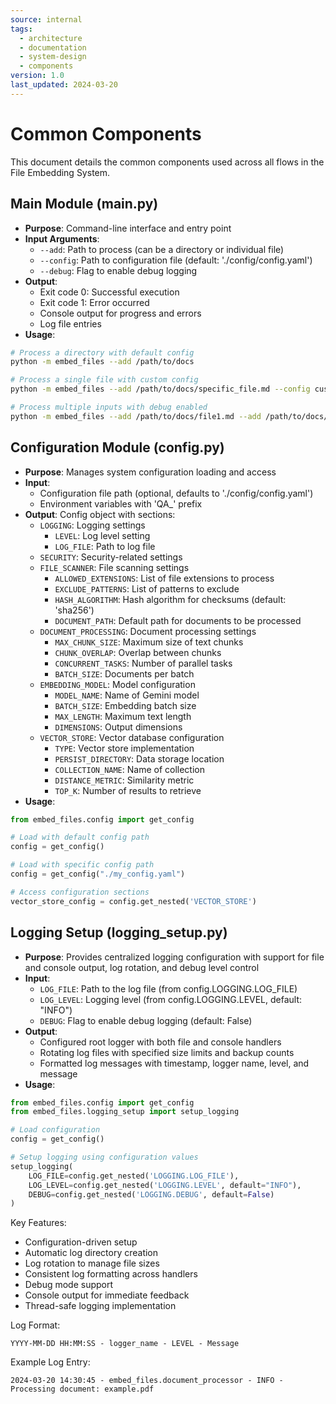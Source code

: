```yaml
---
source: internal
tags:
  - architecture
  - documentation
  - system-design
  - components
version: 1.0
last_updated: 2024-03-20
---
```


# Common Components

This document details the common components used across all flows in the File Embedding System.

## Main Module (__main__.py)

- **Purpose**: Command-line interface and entry point
- **Input Arguments**:
  - `--add`: Path to process (can be a directory or individual file)
  - `--config`: Path to configuration file (default: './config/config.yaml')
  - `--debug`: Flag to enable debug logging
- **Output**:
  - Exit code 0: Successful execution
  - Exit code 1: Error occurred
  - Console output for progress and errors
  - Log file entries
- **Usage**:
```bash
# Process a directory with default config
python -m embed_files --add /path/to/docs

# Process a single file with custom config
python -m embed_files --add /path/to/docs/specific_file.md --config custom_config.yaml

# Process multiple inputs with debug enabled
python -m embed_files --add /path/to/docs/file1.md --add /path/to/docs/file2.pdf --debug
```

## Configuration Module (config.py)

- **Purpose**: Manages system configuration loading and access
- **Input**:
  - Configuration file path (optional, defaults to './config/config.yaml')
  - Environment variables with 'QA_' prefix
- **Output**: Config object with sections:
  - `LOGGING`: Logging settings
    - `LEVEL`: Log level setting
    - `LOG_FILE`: Path to log file
  - `SECURITY`: Security-related settings
  - `FILE_SCANNER`: File scanning settings
    - `ALLOWED_EXTENSIONS`: List of file extensions to process
    - `EXCLUDE_PATTERNS`: List of patterns to exclude
    - `HASH_ALGORITHM`: Hash algorithm for checksums (default: 'sha256')
    - `DOCUMENT_PATH`: Default path for documents to be processed
  - `DOCUMENT_PROCESSING`: Document processing settings
    - `MAX_CHUNK_SIZE`: Maximum size of text chunks
    - `CHUNK_OVERLAP`: Overlap between chunks
    - `CONCURRENT_TASKS`: Number of parallel tasks
    - `BATCH_SIZE`: Documents per batch
  - `EMBEDDING_MODEL`: Model configuration
    - `MODEL_NAME`: Name of Gemini model
    - `BATCH_SIZE`: Embedding batch size
    - `MAX_LENGTH`: Maximum text length
    - `DIMENSIONS`: Output dimensions
  - `VECTOR_STORE`: Vector database configuration
    - `TYPE`: Vector store implementation
    - `PERSIST_DIRECTORY`: Data storage location
    - `COLLECTION_NAME`: Name of collection
    - `DISTANCE_METRIC`: Similarity metric
    - `TOP_K`: Number of results to retrieve
- **Usage**:
```python
from embed_files.config import get_config

# Load with default config path
config = get_config()

# Load with specific config path
config = get_config("./my_config.yaml")

# Access configuration sections
vector_store_config = config.get_nested('VECTOR_STORE')
```

## Logging Setup (logging_setup.py)
- **Purpose**: Provides centralized logging configuration with support for file and console output, log rotation, and debug level control
- **Input**:
  - `LOG_FILE`: Path to the log file (from config.LOGGING.LOG_FILE)
  - `LOG_LEVEL`: Logging level (from config.LOGGING.LEVEL, default: "INFO")
  - `DEBUG`: Flag to enable debug logging (default: False)
- **Output**:
  - Configured root logger with both file and console handlers
  - Rotating log files with specified size limits and backup counts
  - Formatted log messages with timestamp, logger name, level, and message
- **Usage**:
```python
from embed_files.config import get_config
from embed_files.logging_setup import setup_logging

# Load configuration
config = get_config()

# Setup logging using configuration values
setup_logging(
    LOG_FILE=config.get_nested('LOGGING.LOG_FILE'),
    LOG_LEVEL=config.get_nested('LOGGING.LEVEL', default="INFO"),
    DEBUG=config.get_nested('LOGGING.DEBUG', default=False)
)
```

Key Features:
- Configuration-driven setup
- Automatic log directory creation
- Log rotation to manage file sizes
- Consistent log formatting across handlers
- Debug mode support
- Console output for immediate feedback
- Thread-safe logging implementation

Log Format:
```
YYYY-MM-DD HH:MM:SS - logger_name - LEVEL - Message
```

Example Log Entry:
```
2024-03-20 14:30:45 - embed_files.document_processor - INFO - Processing document: example.pdf
```